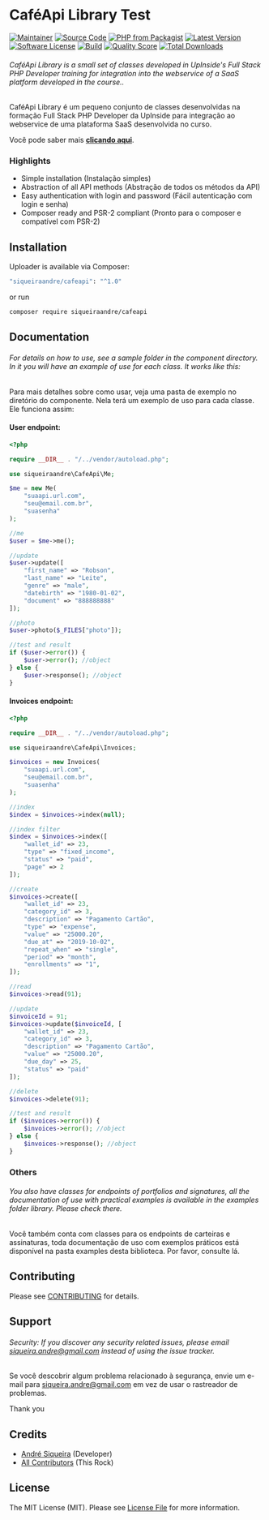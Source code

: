 # CaféApi Library Test

[![Maintainer](http://img.shields.io/badge/maintainer-@siqueiraandre-blue.svg?style=flat-square)](https://twitter.com/siqueiraandre)
[![Source Code](http://img.shields.io/badge/source-siqueiraandre/cafeapi-blue.svg?style=flat-square)](https://github.com/siqueiraandre/cafeapi)
[![PHP from Packagist](https://img.shields.io/packagist/php-v/siqueiraandre/cafeapi.svg?style=flat-square)](https://packagist.org/packages/siqueiraandre/cafeapi)
[![Latest Version](https://img.shields.io/github/release/siqueiraandre/cafeapi.svg?style=flat-square)](https://github.com/siqueiraandre/cafeapi/releases)
[![Software License](https://img.shields.io/badge/license-MIT-brightgreen.svg?style=flat-square)](LICENSE)
[![Build](https://img.shields.io/scrutinizer/build/g/siqueiraandre/cafeapi.svg?style=flat-square)](https://scrutinizer-ci.com/g/siqueiraandre/cafeapi)
[![Quality Score](https://img.shields.io/scrutinizer/g/siqueiraandre/cafeapi.svg?style=flat-square)](https://scrutinizer-ci.com/g/siqueiraandre/cafeapi)
[![Total Downloads](https://img.shields.io/packagist/dt/siqueiraandre/cafeapi.svg?style=flat-square)](https://packagist.org/packages/siqueiraandre/cafeapi)

###### CaféApi Library is a small set of classes developed in UpInside's Full Stack PHP Developer training for integration into the webservice of a SaaS platform developed in the course..

CaféApi Library é um pequeno conjunto de classes desenvolvidas na formação Full Stack PHP Developer da UpInside para integração ao webservice de uma plataforma SaaS desenvolvida no curso.

Você pode saber mais **[clicando aqui](https://www.upinside.com.br/fsphp)**.

### Highlights

- Simple installation (Instalação simples)
- Abstraction of all API methods (Abstração de todos os métodos da API)
- Easy authentication with login and password (Fácil autenticação com login e senha)
- Composer ready and PSR-2 compliant (Pronto para o composer e compatível com PSR-2)

## Installation

Uploader is available via Composer:

```bash
"siqueiraandre/cafeapi": "^1.0"
```

or run

```bash
composer require siqueiraandre/cafeapi
```

## Documentation

###### For details on how to use, see a sample folder in the component directory. In it you will have an example of use for each class. It works like this:

Para mais detalhes sobre como usar, veja uma pasta de exemplo no diretório do componente. Nela terá um exemplo de uso para cada classe. Ele funciona assim:

#### User endpoint:

```php
<?php

require __DIR__ . "/../vendor/autoload.php";

use siqueiraandre\CafeApi\Me;

$me = new Me(
    "suaapi.url.com",
    "seu@email.com.br",
    "suasenha"
);

//me
$user = $me->me();

//update
$user->update([
    "first_name" => "Robson",
    "last_name" => "Leite",
    "genre" => "male",
    "datebirth" => "1980-01-02",
    "document" => "888888888"
]);

//photo
$user->photo($_FILES["photo"]);

//test and result
if ($user->error()) {
    $user->error(); //object
} else {
    $user->response(); //object
}
```

#### Invoices endpoint:

```php
<?php

require __DIR__ . "/../vendor/autoload.php";

use siqueiraandre\CafeApi\Invoices;

$invoices = new Invoices(
    "suaapi.url.com",
    "seu@email.com.br",
    "suasenha"
);

//index
$index = $invoices->index(null);

//index filter
$index = $invoices->index([
    "wallet_id" => 23,
    "type" => "fixed_income",
    "status" => "paid",
    "page" => 2
]);

//create
$invoices->create([
    "wallet_id" => 23,
    "category_id" => 3,
    "description" => "Pagamento Cartão",
    "type" => "expense",
    "value" => "25000.20",
    "due_at" => "2019-10-02",
    "repeat_when" => "single",
    "period" => "month",
    "enrollments" => "1",
]);

//read
$invoices->read(91);

//update
$invoiceId = 91;
$invoices->update($invoiceId, [
    "wallet_id" => 23,
    "category_id" => 3,
    "description" => "Pagamento Cartão",
    "value" => "25000.20",
    "due_day" => 25,
    "status" => "paid"
]);

//delete
$invoices->delete(91);

//test and result
if ($invoices->error()) {
    $invoices->error(); //object
} else {
    $invoices->response(); //object
}
```

### Others

###### You also have classes for endpoints of portfolios and signatures, all the documentation of use with practical examples is available in the examples folder library. Please check there.

Você também conta com classes para os endpoints de carteiras e assinaturas, toda documentação de uso com exemplos práticos está disponível na pasta examples desta biblioteca. Por favor, consulte lá.

## Contributing

Please see [CONTRIBUTING](https://github.com/siqueiraandre/uploader/blob/master/CONTRIBUTING.md) for details.

## Support

###### Security: If you discover any security related issues, please email siqueira.andre@gmail.com instead of using the issue tracker.

Se você descobrir algum problema relacionado à segurança, envie um e-mail para siqueira.andre@gmail.com em vez de usar o rastreador de problemas.

Thank you

## Credits

- [André Siqueira](https://github.com/siqueiraandre) (Developer)
- [All Contributors](https://github.com/siqueiraandre/cafeapi/contributors) (This Rock)

## License

The MIT License (MIT). Please see [License File](https://github.com/siqueiraandre/cafeapi/blob/master/LICENSE) for more information.

